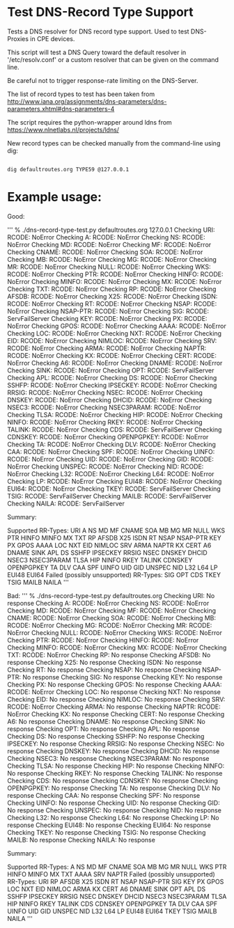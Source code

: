 Test DNS-Record Type Support
============================

Tests a DNS resolver for DNS record type support. Used to test DNS-Proxies in CPE devices.

This script will test a DNS Query toward the default resolver in
'/etc/resolv.conf' or a custom resolver that can be given on the
command line.

Be careful not to trigger response-rate limiting on the DNS-Server.

The list of record types to test has been taken from 
http://www.iana.org/assignments/dns-parameters/dns-parameters.xhtml#dns-parameters-4

The script requires the python-wrapper around ldns from https://www.nlnetlabs.nl/projects/ldns/

New record types can be checked manually from the command-line using dig:

<code>
dig defaultroutes.org TYPE59 @127.0.0.1
</code>

Example usage:
==============

Good:

'''
% ./dns-record-type-test.py defaultroutes.org 127.0.0.1
Checking URI: RCODE: NoError
Checking A: RCODE: NoError
Checking NS: RCODE: NoError
Checking MD: RCODE: NoError
Checking MF: RCODE: NoError
Checking CNAME: RCODE: NoError
Checking SOA: RCODE: NoError
Checking MB: RCODE: NoError
Checking MG: RCODE: NoError
Checking MR: RCODE: NoError
Checking NULL: RCODE: NoError
Checking WKS: RCODE: NoError
Checking PTR: RCODE: NoError
Checking HINFO: RCODE: NoError
Checking MINFO: RCODE: NoError
Checking MX: RCODE: NoError
Checking TXT: RCODE: NoError
Checking RP: RCODE: NoError
Checking AFSDB: RCODE: NoError
Checking X25: RCODE: NoError
Checking ISDN: RCODE: NoError
Checking RT: RCODE: NoError
Checking NSAP: RCODE: NoError
Checking NSAP-PTR: RCODE: NoError
Checking SIG: RCODE: ServFailServer
Checking KEY: RCODE: NoError
Checking PX: RCODE: NoError
Checking GPOS: RCODE: NoError
Checking AAAA: RCODE: NoError
Checking LOC: RCODE: NoError
Checking NXT: RCODE: NoError
Checking EID: RCODE: NoError
Checking NIMLOC: RCODE: NoError
Checking SRV: RCODE: NoError
Checking ARMA: RCODE: NoError
Checking NAPTR: RCODE: NoError
Checking KX: RCODE: NoError
Checking CERT: RCODE: NoError
Checking A6: RCODE: NoError
Checking DNAME: RCODE: NoError
Checking SINK: RCODE: NoError
Checking OPT: RCODE: ServFailServer
Checking APL: RCODE: NoError
Checking DS: RCODE: NoError
Checking SSHFP: RCODE: NoError
Checking IPSECKEY: RCODE: NoError
Checking RRSIG: RCODE: NoError
Checking NSEC: RCODE: NoError
Checking DNSKEY: RCODE: NoError
Checking DHCID: RCODE: NoError
Checking NSEC3: RCODE: NoError
Checking NSEC3PARAM: RCODE: NoError
Checking TLSA: RCODE: NoError
Checking HIP: RCODE: NoError
Checking NINFO: RCODE: NoError
Checking RKEY: RCODE: NoError
Checking TALINK: RCODE: NoError
Checking CDS: RCODE: ServFailServer
Checking CDNSKEY: RCODE: NoError
Checking OPENPGPKEY: RCODE: NoError
Checking TA: RCODE: NoError
Checking DLV: RCODE: NoError
Checking CAA: RCODE: NoError
Checking SPF: RCODE: NoError
Checking UINFO: RCODE: NoError
Checking UID: RCODE: NoError
Checking GID: RCODE: NoError
Checking UNSPEC: RCODE: NoError
Checking NID: RCODE: NoError
Checking L32: RCODE: NoError
Checking L64: RCODE: NoError
Checking LP: RCODE: NoError
Checking EUI48: RCODE: NoError
Checking EUI64: RCODE: NoError
Checking TKEY: RCODE: ServFailServer
Checking TSIG: RCODE: ServFailServer
Checking MAILB: RCODE: ServFailServer
Checking NAILA: RCODE: ServFailServer

Summary:


Supported RR-Types:
URI
A
NS
MD
MF
CNAME
SOA
MB
MG
MR
NULL
WKS
PTR
HINFO
MINFO
MX
TXT
RP
AFSDB
X25
ISDN
RT
NSAP
NSAP-PTR
KEY
PX
GPOS
AAAA
LOC
NXT
EID
NIMLOC
SRV
ARMA
NAPTR
KX
CERT
A6
DNAME
SINK
APL
DS
SSHFP
IPSECKEY
RRSIG
NSEC
DNSKEY
DHCID
NSEC3
NSEC3PARAM
TLSA
HIP
NINFO
RKEY
TALINK
CDNSKEY
OPENPGPKEY
TA
DLV
CAA
SPF
UINFO
UID
GID
UNSPEC
NID
L32
L64
LP
EUI48
EUI64
Failed (possibly unsupported) RR-Types:
SIG
OPT
CDS
TKEY
TSIG
MAILB
NAILA
'''

Bad:
'''
% ./dns-record-type-test.py defaultroutes.org
Checking URI: No response
Checking A: RCODE: NoError
Checking NS: RCODE: NoError
Checking MD: RCODE: NoError
Checking MF: RCODE: NoError
Checking CNAME: RCODE: NoError
Checking SOA: RCODE: NoError
Checking MB: RCODE: NoError
Checking MG: RCODE: NoError
Checking MR: RCODE: NoError
Checking NULL: RCODE: NoError
Checking WKS: RCODE: NoError
Checking PTR: RCODE: NoError
Checking HINFO: RCODE: NoError
Checking MINFO: RCODE: NoError
Checking MX: RCODE: NoError
Checking TXT: RCODE: NoError
Checking RP: No response
Checking AFSDB: No response
Checking X25: No response
Checking ISDN: No response
Checking RT: No response
Checking NSAP: No response
Checking NSAP-PTR: No response
Checking SIG: No response
Checking KEY: No response
Checking PX: No response
Checking GPOS: No response
Checking AAAA: RCODE: NoError
Checking LOC: No response
Checking NXT: No response
Checking EID: No response
Checking NIMLOC: No response
Checking SRV: RCODE: NoError
Checking ARMA: No response
Checking NAPTR: RCODE: NoError
Checking KX: No response
Checking CERT: No response
Checking A6: No response
Checking DNAME: No response
Checking SINK: No response
Checking OPT: No response
Checking APL: No response
Checking DS: No response
Checking SSHFP: No response
Checking IPSECKEY: No response
Checking RRSIG: No response
Checking NSEC: No response
Checking DNSKEY: No response
Checking DHCID: No response
Checking NSEC3: No response
Checking NSEC3PARAM: No response
Checking TLSA: No response
Checking HIP: No response
Checking NINFO: No response
Checking RKEY: No response
Checking TALINK: No response
Checking CDS: No response
Checking CDNSKEY: No response
Checking OPENPGPKEY: No response
Checking TA: No response
Checking DLV: No response
Checking CAA: No response
Checking SPF: No response
Checking UINFO: No response
Checking UID: No response
Checking GID: No response
Checking UNSPEC: No response
Checking NID: No response
Checking L32: No response
Checking L64: No response
Checking LP: No response
Checking EUI48: No response
Checking EUI64: No response
Checking TKEY: No response
Checking TSIG: No response
Checking MAILB: No response
Checking NAILA: No response

Summary:

Supported RR-Types:
A
NS
MD
MF
CNAME
SOA
MB
MG
MR
NULL
WKS
PTR
HINFO
MINFO
MX
TXT
AAAA
SRV
NAPTR
Failed (possibly unsupported) RR-Types:
URI
RP
AFSDB
X25
ISDN
RT
NSAP
NSAP-PTR
SIG
KEY
PX
GPOS
LOC
NXT
EID
NIMLOC
ARMA
KX
CERT
A6
DNAME
SINK
OPT
APL
DS
SSHFP
IPSECKEY
RRSIG
NSEC
DNSKEY
DHCID
NSEC3
NSEC3PARAM
TLSA
HIP
NINFO
RKEY
TALINK
CDS
CDNSKEY
OPENPGPKEY
TA
DLV
CAA
SPF
UINFO
UID
GID
UNSPEC
NID
L32
L64
LP
EUI48
EUI64
TKEY
TSIG
MAILB
NAILA
'''
